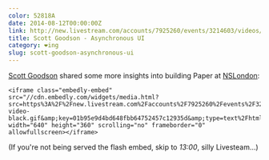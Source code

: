 ```yaml
---
color: 52818A
date: 2014-08-12T00:00:00Z
link: http://new.livestream.com/accounts/7925260/events/3214603/videos/57840338/
title: Scott Goodson - Asynchronous UI
category: ❤ing
slug: scott-goodson-asynchronous-ui
---
```


[Scott Goodson][scottgoodson] shared some more insights into building Paper at
[NSLondon]:

<div class="embed video livestream">
    <style type="text/css" scoped>
        .embed:after {
            padding-top: 56.25% !important;
        }
    </style>

    <iframe class="embedly-embed" src="//cdn.embedly.com/widgets/media.html?src=https%3A%2F%2Fnew.livestream.com%2Faccounts%2F7925260%2Fevents%2F3214603%2Fvideos%2F57840338%2Fplayer%3Fhide_external_links%3Dtrue%26autoPlay%3Dfalse&amp;src_secure=1&amp;url=http%3A%2F%2Fnew.livestream.com%2Faccounts%2F7925260%2Fevents%2F3214603%2Fvideos%2F57840338%2F&amp;image=http%3A%2F%2Fcdn.livestream.com%2Fwebsite%2Fad2ece3%2Fassets%2Fthumbnails%2Fdefault-video-black.gif&amp;key=01b95e9d4bd648fbb64752457c12935d&amp;type=text%2Fhtml&amp;schema=livestream" width="640" height="360" scrolling="no" frameborder="0" allowfullscreen></iframe>
</div>

(If you're not being served the flash embed, skip to _13:00_, silly Livesteam…)

[scottgoodson]: https://twitter.com/scottgoodson
[nslondon]: https://meetup.com/NSLondon
